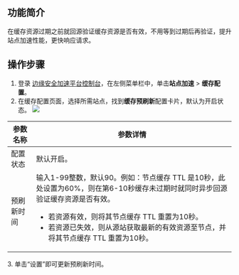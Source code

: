 ## 功能简介
在缓存资源过期之前就回源验证缓存资源是否有效，不用等到过期后再验证，提升站点加速性能，更快响应请求。

## 操作步骤
1. 登录 [边缘安全加速平台控制台](https://console.cloud.tencent.com/edgeone)，在左侧菜单栏中，单击**站点加速** > **缓存配置**。
2. 在缓存配置页面，选择所需站点，找到**缓存预刷新**配置卡片，默认为开启状态。
![](https://qcloudimg.tencent-cloud.cn/raw/184c805981d2dc25f8bf968bb6dad35e.png)
<table>
<thead>
<tr>
<th>参数名称</th>
<th>参数详情</th>
</tr>
</thead>
<tbody><tr>
<td>配置状态</td>
<td>默认开启。</td>
</tr>
<tr>
<td>预刷新时间</td>
<td>输入1-99整数，默认90。例如：节点缓存 TTL 是10秒，此处设置为60%，则在第6-10秒缓存未过期时就同时异步回源验证缓存资源是否有效。<ul><li>若资源有效，则将其节点缓存 TTL 重置为10秒。</li><li>若资源已失效，则从源站获取最新的有效资源至节点，并将其节点缓存 TTL 重置为10秒。</li></td>
</tr>
</tbody></table>
3. 单击“设置”即可更新预刷新时间。



